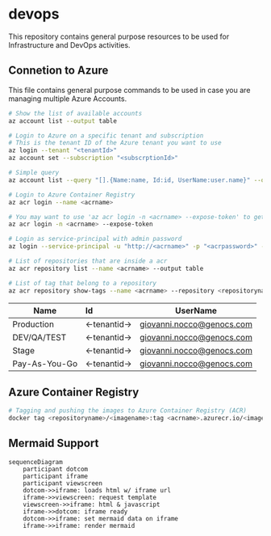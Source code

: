 # devops
This repository contains general purpose resources to be used for Infrastructure and DevOps activities.


## Connetion to Azure

This file contains general purpose commands to be used in case you are managing multiple Azure Accounts.

```bash
# Show the list of available accounts
az account list --output table

# Login to Azure on a specific tenant and subscription
# This is the tenant ID of the Azure tenant you want to use
az login --tenant "<tenantId>"
az account set --subscription "<subscrptionId>"

# Simple query
az account list --query "[].{Name:name, Id:id, UserName:user.name}" --output table

# Login to Azure Container Registry
az acr login --name <acrname>

# You may want to use 'az acr login -n <acrname> --expose-token' to get an access token, which does not require Docker to be installed.
az acr login -n <acrname> --expose-token

# Login as service-principal with admin password
az login --service-principal -u "http://<acrname>" -p "<acrpassword>" --tenant "<tenantId>"

# List of repositories that are inside a acr
az acr repository list --name <acrname> --output table

# List of tag that belong to a repository
az acr repository show-tags --name <acrname> --repository <repositoryname>/<imagename> --output table
```

| Name                   | Id           | UserName |
| ---------------------- | :----------- |------- |
Production               | <-tenantid-> | giovanni.nocco@genocs.com |
DEV/QA/TEST              | <-tenantid-> | giovanni.nocco@genocs.com |
Stage                    | <-tenantid-> | giovanni.nocco@genocs.com |
Pay-As-You-Go            | <-tenantid-> | giovanni.nocco@genocs.com |


## Azure Container Registry

```bash
# Tagging and pushing the images to Azure Container Registry (ACR)
docker tag <repositoryname>/<imagename>:tag <acrname>.azurecr.io/<imagename>:tag
```



## Mermaid Support

```mermaid
sequenceDiagram
    participant dotcom
    participant iframe
    participant viewscreen
    dotcom->>iframe: loads html w/ iframe url
    iframe->>viewscreen: request template
    viewscreen->>iframe: html & javascript
    iframe->>dotcom: iframe ready
    dotcom->>iframe: set mermaid data on iframe
    iframe->>iframe: render mermaid
```
